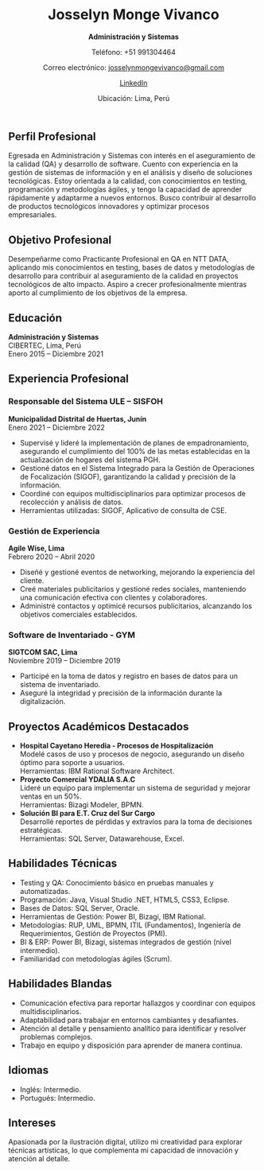 <!DOCTYPE html>
<html lang="es">
<head>
    <meta charset="UTF-8">
    <meta name="viewport" content="width=device-width, initial-scale=1.0">
    </head>
<body>
    <header>
        <h1>Josselyn Monge Vivanco</h1>
        <p><strong>Administración y Sistemas</strong></p>
        <p>Teléfono: +51 991304464</p>
        <p>Correo electrónico: <a href="mailto:josselynmongevivanco@gmail.com">josselynmongevivanco@gmail.com</a></p>
        <p><a href="https://www.linkedin.com/in/josselynmonge/" target="_blank" rel="noopener noreferrer">LinkedIn</a></p>
        <p>Ubicación: Lima, Perú</p>
    </header>
    <section>
        <h2>Perfil Profesional</h2>
        <p>Egresada en Administración y Sistemas con interés en el aseguramiento de la calidad (QA) y desarrollo de software. Cuento con experiencia en la gestión de sistemas de información y en el análisis y diseño de soluciones tecnológicas. Estoy orientada a la calidad, con conocimientos en testing, programación y metodologías ágiles, y tengo la capacidad de aprender rápidamente y adaptarme a nuevos entornos. Busco contribuir al desarrollo de productos tecnológicos innovadores y optimizar procesos empresariales.</p>
    </section>
    <section>
        <h2>Objetivo Profesional</h2>
        <p>Desempeñarme como Practicante Profesional en QA en NTT DATA, aplicando mis conocimientos en testing, bases de datos y metodologías de desarrollo para contribuir al aseguramiento de la calidad en proyectos tecnológicos de alto impacto. Aspiro a crecer profesionalmente mientras aporto al cumplimiento de los objetivos de la empresa.</p>
    </section>
    <section>
        <h2>Educación</h2>
        <p><strong>Administración y Sistemas</strong><br>
        CIBERTEC, Lima, Perú<br>
        Enero 2015 – Diciembre 2021</p>
    </section>
    <section>
        <h2>Experiencia Profesional</h2>
        <article>
            <h3>Responsable del Sistema ULE – SISFOH</h3>
            <p><strong>Municipalidad Distrital de Huertas, Junín</strong><br>
            Enero 2021 – Diciembre 2022</p>
            <ul>
                <li>Supervisé y lideré la implementación de planes de empadronamiento, asegurando el cumplimiento del 100% de las metas establecidas en la actualización de hogares del sistema PGH.</li>
                <li>Gestioné datos en el Sistema Integrado para la Gestión de Operaciones de Focalización (SIGOF), garantizando la calidad y precisión de la información.</li>
                <li>Coordiné con equipos multidisciplinarios para optimizar procesos de recolección y análisis de datos.</li>
                <li>Herramientas utilizadas: SIGOF, Aplicativo de consulta de CSE.</li>
            </ul>
        </article>
        <article>
            <h3>Gestión de Experiencia</h3>
            <p><strong>Agile Wise, Lima</strong><br>
            Febrero 2020 – Abril 2020</p>
            <ul>
                <li>Diseñé y gestioné eventos de networking, mejorando la experiencia del cliente.</li>
                <li>Creé materiales publicitarios y gestioné redes sociales, manteniendo una comunicación efectiva con clientes y colaboradores.</li>
                <li>Administré contactos y optimicé recursos publicitarios, alcanzando los objetivos comerciales establecidos.</li>
            </ul>
        </article>
        <article>
            <h3>Software de Inventariado - GYM</h3>
            <p><strong>SIGTCOM SAC, Lima</strong><br>
            Noviembre 2019 – Diciembre 2019</p>
            <ul>
                <li>Participé en la toma de datos y registro en bases de datos para un sistema de inventariado.</li>
                <li>Aseguré la integridad y precisión de la información durante la digitalización.</li>
            </ul>
        </article>
    </section>
    <section>
        <h2>Proyectos Académicos Destacados</h2>
        <ul>
            <li>
                <strong>Hospital Cayetano Heredia - Procesos de Hospitalización</strong><br>
                Modelé casos de uso y procesos de negocio, asegurando un diseño óptimo para soporte a usuarios.<br>
                Herramientas: IBM Rational Software Architect.
            </li>
            <li>
                <strong>Proyecto Comercial YDALIA S.A.C</strong><br>
                Lideré un equipo para implementar un sistema de seguridad y mejorar ventas en un 50%.<br>
                Herramientas: Bizagi Modeler, BPMN.
            </li>
            <li>
                <strong>Solución BI para E.T. Cruz del Sur Cargo</strong><br>
                Desarrollé reportes de pérdidas y extravíos para la toma de decisiones estratégicas.<br>
                Herramientas: SQL Server, Datawarehouse, Excel.
            </li>
        </ul>
    </section>
    <section>
        <h2>Habilidades Técnicas</h2>
        <ul>
            <li>Testing y QA: Conocimiento básico en pruebas manuales y automatizadas.</li>
            <li>Programación: Java, Visual Studio .NET, HTML5, CSS3, Eclipse.</li>
            <li>Bases de Datos: SQL Server, Oracle.</li>
            <li>Herramientas de Gestión: Power BI, Bizagi, IBM Rational.</li>
            <li>Metodologías: RUP, UML, BPMN, ITIL (Fundamentos), Ingeniería de Requerimientos, Gestión de Proyectos (PMI).</li>
            <li>BI & ERP: Power BI, Bizagi, sistemas integrados de gestión (nivel intermedio).</li>
            <li>Familiaridad con metodologías ágiles (Scrum).</li>
        </ul>
    </section>
    <section>
        <h2>Habilidades Blandas</h2>
        <ul>
            <li>Comunicación efectiva para reportar hallazgos y coordinar con equipos multidisciplinarios.</li>
            <li>Adaptabilidad para trabajar en entornos cambiantes y desafiantes.</li>
            <li>Atención al detalle y pensamiento analítico para identificar y resolver problemas complejos.</li>
            <li>Trabajo en equipo y disposición para aprender de manera continua.</li>
        </ul>
    </section>
    <section>
        <h2>Idiomas</h2>
        <ul>
            <li>Inglés: Intermedio.</li>
            <li>Portugués: Intermedio.</li>
        </ul>
    </section>
    <section>
        <h2>Intereses</h2>
        <p>Apasionada por la ilustración digital, utilizo mi creatividad para explorar técnicas artísticas, lo que complementa mi capacidad de innovación y atención al detalle.</p>
    </section>
</body>
</html>
